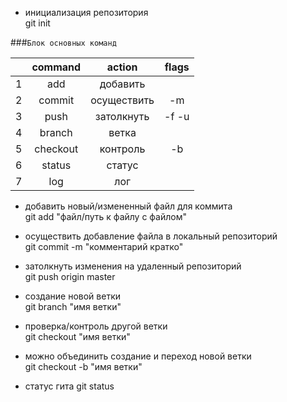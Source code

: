 - инициализация репозитория  
git init

###`Блок основных команд`

||command|action|flags|
|:-:|:-:|:-:|:-:|
|1|add|добавить||
|2|commit|осуществить|-m|
|3|push|затолкнуть|-f -u|
|4|branch|ветка||
|5|checkout|контроль|-b|
|6|status|статус||
|7|log|лог||

- добавить новый/измененный файл для коммита  
git add "файл/путь к файлу с файлом"

- осуществить добавление файла в локальный репозиторий  
git commit -m "комментарий кратко"

- затолкнуть изменения на удаленный репозиторий  
git push origin master

- создание новой ветки  
git branch "имя ветки"

- проверка/контроль другой ветки  
git checkout "имя ветки"

- можно объединить создание и переход новой ветки  
git checkout -b "имя ветки"





- статус гита
git status
